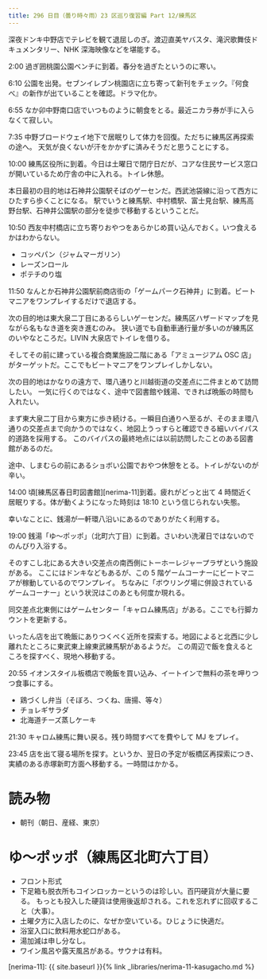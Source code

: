 ```yaml
---
title: 296 日目（曇り時々雨）23 区巡り復習編 Part 12/練馬区
---
```


深夜ドンキ中野店でテレビを観て退屈しのぎ。渡辺直美ヤバスタ、滝沢歌舞伎ドキュメンタリー、NHK 深海映像などを堪能する。

2:00 過ぎ囲桃園公園ベンチに到着。春分を過ぎたというのに寒い。

6:10 公園を出発。セブンイレブン桃園店に立ち寄って新刊をチェック。『何食べ』の新作が出ていることを確認。ドラマ化か。

6:55 なか卯中野南口店でいつものように朝食をとる。最近ニカラ券が手に入らなくて寂しい。

7:35 中野ブロードウェイ地下で居眠りして体力を回復。ただちに練馬区再探索の途へ。
天気が良くないが汗をかかずに済みそうだと思うことにする。

10:00 練馬区役所に到着。今日は土曜日で閉庁日だが、コアな住民サービス窓口が開いているため庁舎の中に入れる。トイレ休憩。

本日最初の目的地は石神井公園駅そばのゲーセンだ。西武池袋線に沿って西方にひたすら歩くことになる。
駅でいうと練馬駅、中村橋駅、富士見台駅、練馬高野台駅、石神井公園駅の部分を徒歩で移動するということだ。

10:50 西友中村橋店に立ち寄りおやつをあらかじめ買い込んでおく。いつ食えるかはわからない。
* コッペパン（ジャムマーガリン）
* レーズンロール
* ポテチのり塩

11:50 なんとか石神井公園駅前商店街の「ゲームパーク石神井」に到着。ビートマニアをワンプレイするだけで退店する。

次の目的地は東大泉二丁目にあるらしいゲーセンだ。練馬区ハザードマップを見ながら名もなき道を突き進むのみ。
狭い道でも自動車通行量が多いのが練馬区のいやなところだ。LIVIN 大泉店でトイレを借りる。

そしてその前に建っている複合商業施設二階にある「アミュージアム OSC 店」がターゲットだ。ここでもビートマニアをワンプレイしかしない。

次の目的地はかなりの遠方で、環八通りと川越街道の交差点に二件まとめて訪問したい。
一気に行くのではなく、途中で図書館や銭湯、できれば晩飯の時間も入れたい。

まず東大泉二丁目から東方に歩き続ける。一瞬目白通りへ至るが、そのまま環八通りの交差点まで向かうのではなく、地図上うっすらと確認できる細いバイパス的道路を採用する。
このバイパスの最終地点には以前訪問したことのある図書館があるのだ。

途中、しまむらの前にあるショボい公園でおやつ休憩をとる。トイレがないのが辛い。

14:00 頃[練馬区春日町図書館][nerima-11]到着。疲れがどっと出て 4 時間近く居眠りする。体が動くようになった時刻は 18:10 という信じられない失態。

幸いなことに、銭湯が一軒環八沿いにあるのでありがたく利用する。

19:00 銭湯「ゆ～ポッポ」（北町六丁目）に到着。さいわい洗濯日ではないのでのんびり入浴する。

そのすこし北にある大きい交差点の南西側にトーホーレジャープラザという施設がある。
ここにはドンキなどもあるが、この 5 階ゲームコーナーにビートマニアが稼動しているのでワンプレイ。
ちなみに「ボウリング場に併設されているゲームコーナー」という状況はこのあとも何度か現れる。

同交差点北東側にはゲームセンター「キャロム練馬店」がある。ここでも行脚カウントを更新する。

いったん店を出て晩飯にありつくべく近所を探索する。地図によると北西に少し離れたところに東武東上線東武練馬駅があるようだ。
この周辺で飯を食えるところを探すべく、現地へ移動する。

20:55 イオンスタイル板橋店で晩飯を買い込み、イートインで無料の茶を呷りつつ食事にする。
* 鶏づくし弁当（そぼろ、つくね、唐揚、等々）
* チョレギサラダ
* 北海道チーズ蒸しケーキ

21:30 キャロム練馬に舞い戻る。残り時間すべてを費やして MJ をプレイ。

23:45 店を出て寝る場所を探す。というか、翌日の予定が板橋区再探索につき、実績のある赤塚新町方面へ移動する。一時間はかかる。

# 読み物

* 朝刊（朝日、産経、東京）

# ゆ～ポッポ（練馬区北町六丁目）

* フロント形式
* 下足箱も脱衣所もコインロッカーというのは珍しい。百円硬貨が大量に要る。
  もっとも投入した硬貨は使用後返却される。これを忘れずに回収すること（大事）。
* 土曜夕方に入店したのに、なぜか空いている。ひじょうに快適だ。
* 浴室入口に飲料用水蛇口がある。
* 湯加減は申し分なし。
* ワイン風呂や露天風呂がある。サウナは有料。

[nerima-11]: {{ site.baseurl }}{% link _libraries/nerima-11-kasugacho.md %}

